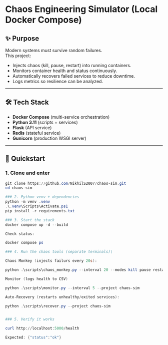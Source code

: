 ﻿# Chaos Engineering Simulator (Local Docker Compose)

## ✨ Purpose
Modern systems must survive random failures.  
This project:
- Injects chaos (kill, pause, restart) into running containers.
- Monitors container health and status continuously.
- Automatically recovers failed services to reduce downtime.
- Logs metrics so resilience can be analyzed.

---

## 🛠️ Tech Stack
- **Docker Compose** (multi-service orchestration)  
- **Python 3.11** (scripts + services)  
- **Flask** (API service)  
- **Redis** (stateful service)  
- **Gunicorn** (production WSGI server)

---

## 🚀 Quickstart

### 1. Clone and enter
```powershell
git clone https://github.com/NikhilS2007/chaos-sim.git
cd chaos-sim

### 2. Python venv + dependencies
python -m venv .venv
.\.venv\Scripts\Activate.ps1
pip install -r requirements.txt

### 3. Start the stack
docker compose up -d --build

Check status:

docker compose ps

### 4. Run the chaos tools (separate terminals)\

Chaos Monkey (injects failurs every 20s):

python .\scripts\chaos_monkey.py --interval 20 --modes kill pause restart --project chaos-sim

Monitor (logs health to CSV)

python .\scripts\monitor.py --interval 5 --project chaos-sim

Auto-Recovery (restarts unhealthy/exited services):

python .\scripts\recover.py --project chaos-sim


### 5. Verify it works

curl http://localhost:5000/health

Expected: {"status":"ok"}
